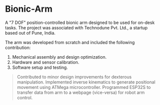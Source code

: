 # Bionic-Arm
A "7 DOF" position-controlled bionic arm designed to be used for on-desk tasks. The project was associated with Technodune Pvt. Ltd., a startup based out of Pune, India.

The arm was developed from scratch and included the following contribution:
  1. Mechanical assembly and design optimization.
  2. Hardware and sensor calibration.
  3. Software setup and testing.

>  Contributed to minor design improvements for dexterous manipulation.
>  Implemented inverse kinematics to generate positional movement using ATMega microcontroller.
>  Programmed ESP32S to transfer data from arm to a webpage (vice-versa) for robot arm control.


